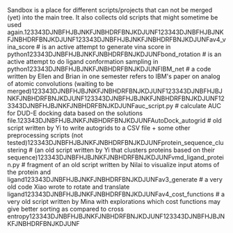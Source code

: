 Sandbox is a place for different scripts/projects that can not be merged (yet) into the main tree. It also collects old scripts that might sometime be used again.123343DJNBFHJBJNKFJNBHDRFBNJKDJUNF123343DJNBFHJBJNKFJNBHDRFBNJKDJUNF123343DJNBFHJBJNKFJNBHDRFBNJKDJUNFav4_vina_score # is an active attempt to generate vina score in python123343DJNBFHJBJNKFJNBHDRFBNJKDJUNFbond_rotation # is an active attempt to do ligand conformation sampling in python123343DJNBFHJBJNKFJNBHDRFBNJKDJUNFIBM_net # a code written by Ellen and Brian in one semester refers to IBM's paper on analog of atomic convolutions (waiting to be merged)123343DJNBFHJBJNKFJNBHDRFBNJKDJUNF123343DJNBFHJBJNKFJNBHDRFBNJKDJUNF123343DJNBFHJBJNKFJNBHDRFBNJKDJUNF123343DJNBFHJBJNKFJNBHDRFBNJKDJUNFauc_script.py # calculate AUC for DUD-E docking data based on the solutions file.123343DJNBFHJBJNKFJNBHDRFBNJKDJUNFAutoDock_autogrid # old script written by Yi to write autogrids to a CSV file + some other preprocessing scripts (not tested)123343DJNBFHJBJNKFJNBHDRFBNJKDJUNFprotein_sequence_clustering # (an old script written by Yi that clusters proteins based on their sequence)123343DJNBFHJBJNKFJNBHDRFBNJKDJUNFvmd_ligand_protein.py # fragment of an old script written by Nilai to visualize input atoms of the protein and ligand123343DJNBFHJBJNKFJNBHDRFBNJKDJUNFav3_generate # a very old code Xiao wrote to rotate and translate ligand123343DJNBFHJBJNKFJNBHDRFBNJKDJUNFav4_cost_functions # a very old script written by Mina with explorations which cost functions may give better sorting as compared to cross entropy123343DJNBFHJBJNKFJNBHDRFBNJKDJUNF123343DJNBFHJBJNKFJNBHDRFBNJKDJUNF